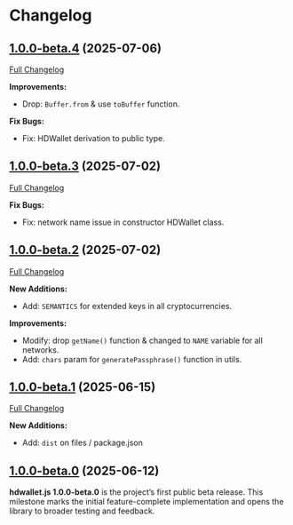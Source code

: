 # Changelog

## [1.0.0-beta.4](https://github.com/hdwallet-io/hdwallet.js/tree/1.0.0-beta.4) (2025-07-06)

[Full Changelog](https://github.com/hdwallet-io/hdwallet.js/compare/1.0.0-beta.3...1.0.0-beta.4)

**Improvements:**

- Drop: `Buffer.from` & use `toBuffer` function.

**Fix Bugs:**

- Fix: HDWallet derivation to public type.

## [1.0.0-beta.3](https://github.com/hdwallet-io/hdwallet.js/tree/1.0.0-beta.3) (2025-07-02)

[Full Changelog](https://github.com/hdwallet-io/hdwallet.js/compare/1.0.0-beta.2...1.0.0-beta.3)

**Fix Bugs:**

- Fix: network name issue in constructor HDWallet class.

## [1.0.0-beta.2](https://github.com/hdwallet-io/hdwallet.js/tree/1.0.0-beta.2) (2025-07-02)

[Full Changelog](https://github.com/hdwallet-io/hdwallet.js/compare/1.0.0-beta.1...1.0.0-beta.2)

**New Additions:**

- Add: `SEMANTICS` for extended keys in all cryptocurrencies.

**Improvements:**

- Modify: drop `getName()` function & changed to `NAME` variable for all networks.
- Add: `chars` param for `generatePassphrase()` function in utils.

## [1.0.0-beta.1](https://github.com/hdwallet-io/hdwallet.js/tree/1.0.0-beta.1) (2025-06-15)

[Full Changelog](https://github.com/hdwallet-io/hdwallet.js/compare/1.0.0-beta.0...1.0.0-beta.1)

**New Additions:**

- Add: `dist` on files / package.json

## [1.0.0-beta.0](https://github.com/hdwallet-io/hdwallet.js/tree/1.0.0-beta.0) (2025-06-12)

**hdwallet.js 1.0.0-beta.0** is the project’s first public beta release. This milestone marks the initial feature-complete implementation and opens the library to broader testing and feedback.
